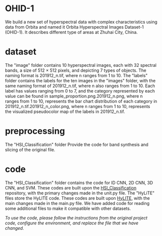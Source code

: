 # OHID-1
 We build a new set of hyperspectral data with complex characteristics using data from Orbita and named it Orbita Hyperspectral Images Dataset-1 (OHID-1). It describes different type of areas at Zhuhai City, China. 

# dataset
 The "image" folder contains 10 hyperspectral images, each with 32 spectral bands, a size of 512 × 512 pixels, and depicting 7 types of objects. The naming format is 201912_n.tif, where n ranges from 1 to 10.
 The "labels" folder contains the labels for the ten images in the "images" folder, with the same naming format of 201912_n.tif, where n also ranges from 1 to 10. Each label has values ranging from 0 to 7, and the category represented by each value can be found in sample_proportion.png.201912_n.png, 
 where n ranges from 1 to 10, represents the bar chart distribution of each category in 201912_n.tif.201912_n_color.png, where n ranges from 1 to 10, represents the visualized pseudocolor map of the labels in 201912_n.tif.

# preprocessing
 The "HSI_Classification" folder Provide the code for band synthesis and slicing of the original file.

# code
 The "HSI_Classification" folder contains the code for ID CNN, 2D CNN, 3D CNN, and SVM. These codes are built upon the [HSI_Classification](https://github.com/zhangjinyangnwpu/HSI_Classification) repository, with the primary changes made in the unit.py file.
 The "HyLiTE" files store the HyLITE code. These codes are built upon  [HyLITE](https://github.com/zhoufangqin/hylite), with the main changes made in the main.py file. We have added code for reading some additional files to make it compatible with other datasets.

_To use the code, please follow the instructions from the original project code, configure the environment, and replace the file that we have changed._
